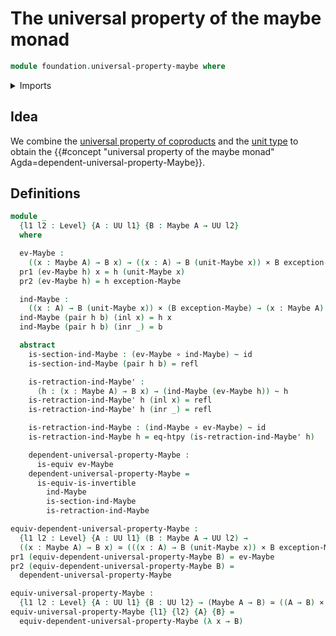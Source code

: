 # The universal property of the maybe monad

```agda
module foundation.universal-property-maybe where
```

<details><summary>Imports</summary>

```agda
open import foundation.dependent-pair-types
open import foundation.function-extensionality
open import foundation.maybe
open import foundation.universe-levels

open import foundation-core.cartesian-product-types
open import foundation-core.coproduct-types
open import foundation-core.equivalences
open import foundation-core.function-types
open import foundation-core.homotopies
open import foundation-core.identity-types
```

</details>

## Idea

We combine the
[universal property of coproducts](foundation.universal-property-coproduct-types.md)
and the [unit type](foundation.universal-property-unit-type.md) to obtain the
{{#concept "universal property of the maybe monad"  Agda=dependent-universal-property-Maybe}}.

## Definitions

```agda
module _
  {l1 l2 : Level} {A : UU l1} {B : Maybe A → UU l2}
  where

  ev-Maybe :
    ((x : Maybe A) → B x) → ((x : A) → B (unit-Maybe x)) × B exception-Maybe
  pr1 (ev-Maybe h) x = h (unit-Maybe x)
  pr2 (ev-Maybe h) = h exception-Maybe

  ind-Maybe :
    ((x : A) → B (unit-Maybe x)) × (B exception-Maybe) → (x : Maybe A) → B x
  ind-Maybe (pair h b) (inl x) = h x
  ind-Maybe (pair h b) (inr _) = b

  abstract
    is-section-ind-Maybe : (ev-Maybe ∘ ind-Maybe) ~ id
    is-section-ind-Maybe (pair h b) = refl

    is-retraction-ind-Maybe' :
      (h : (x : Maybe A) → B x) → (ind-Maybe (ev-Maybe h)) ~ h
    is-retraction-ind-Maybe' h (inl x) = refl
    is-retraction-ind-Maybe' h (inr _) = refl

    is-retraction-ind-Maybe : (ind-Maybe ∘ ev-Maybe) ~ id
    is-retraction-ind-Maybe h = eq-htpy (is-retraction-ind-Maybe' h)

    dependent-universal-property-Maybe :
      is-equiv ev-Maybe
    dependent-universal-property-Maybe =
      is-equiv-is-invertible
        ind-Maybe
        is-section-ind-Maybe
        is-retraction-ind-Maybe

equiv-dependent-universal-property-Maybe :
  {l1 l2 : Level} {A : UU l1} (B : Maybe A → UU l2) →
  ((x : Maybe A) → B x) ≃ (((x : A) → B (unit-Maybe x)) × B exception-Maybe)
pr1 (equiv-dependent-universal-property-Maybe B) = ev-Maybe
pr2 (equiv-dependent-universal-property-Maybe B) =
  dependent-universal-property-Maybe

equiv-universal-property-Maybe :
  {l1 l2 : Level} {A : UU l1} {B : UU l2} → (Maybe A → B) ≃ ((A → B) × B)
equiv-universal-property-Maybe {l1} {l2} {A} {B} =
  equiv-dependent-universal-property-Maybe (λ x → B)
```
